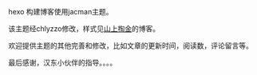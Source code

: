 hexo 构建博客使用jacman主题。

该主题经chlyzzo修改，样式见[山上掏金](https://chlyzzo.github.io/)的博客。

欢迎提供主题的其他完善和修改，比如文章的更新时间，阅读数，评论留言等。

最后感谢，汉东小伙伴的指导。。。。
